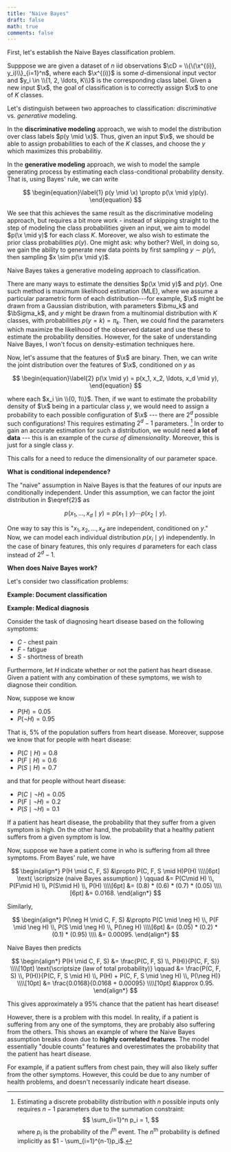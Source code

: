 ```yaml
---
title: "Naive Bayes"
draft: false
math: true
comments: false
---
```


First, let's establish the Naive Bayes classification problem.

Supppose we are given a dataset of $n$ iid observations $\cD = \\{\(\x^{(i)}, y_i)\\}_{i=1}^n$, where each $\x^{(i)}$ is some $d$-dimensional input vector and $y_i \in \\{1, 2, \ldots, K\\}$ is the corresponding class label. Given a new input $\x$, the goal of classification is to correctly assign $\x$ to one of $K$ classes.

Let's distinguish between two approaches to classification: *discriminative* vs. *generative* modeling.

In the **discriminative modeling** approach, we wish to model the distribution over class labels $p(y \mid \x)$. Thus, given an input $\x$, we should be able to assign probabilities to each of the $K$ classes, and choose the $y$ which maximizes this probabilitiy.

In the **generative modeling** approach, we wish to model the sample generating process by estimating each class-conditional probability density. That is, using Bayes' rule, we can write

$$
\begin{equation}\label{1}
p(y \mid \x) \propto p(\x \mid y)p(y).
\end{equation}
$$

We see that this achieves the same result as the discriminative modeling approach, but requires a bit more work - instead of skipping straight to the step of modeling the class probabilities given an input, we aim to model $p(\x \mid y)$ for each class $K$. Moreover, we also wish to estimate the prior class probabilities $p(y)$. One might ask: why bother? Well, in doing so, we gain the ability to generate new data points by first sampling $y \sim p(y)$, then sampling $x \sim p(\x \mid y)$.

Naive Bayes takes a generative modeling approach to classification.

There are many ways to estimate the densities $p(\x \mid y)$ and $p(y)$. One such method is maximum likelihood estimation (MLE), where we assume a particular parametric form of each distribution---for example, $\x$ might be drawn from a Gaussian distribution, with parameters $\bmu_k$ and $\bSigma_k$, and $y$ might be drawn from a multinomial distribution with $K$ classes, with probabilities $p(y = k) = \pi_k$. Then, we could find the parameters which maximize the likelihood of the observed dataset and use these to estimate the probability densities. However, for the sake of understanding Naive Bayes, I won't focus on density-estimation techniques here.

Now, let's assume that the features of $\x$ are binary. Then, we can write the joint distribution over the features of $\x$, conditioned on $y$ as

$$
\begin{equation}\label{2}
p(\x \mid y) = p(x_1, x_2, \ldots, x_d \mid y),
\end{equation}
$$

where each $x_i \in \\{0, 1\\}$. Then, if we want to estimate the probability density of $\x$ being in a particular class $y$, we would need to assign a probability to each possible configuration of $\x$ --- there are $2^d$ possible such configurations! This requires estimating $2^d - 1$ parameters. [^fn1]  In order to gain an accurate estimation for such a distribution, we would need **a lot of data** ---  this is an example of the *curse of dimensionality*. Moreover, this is just for a single class $y$.

This calls for a need to reduce the dimensionality of our parameter space.


**What is conditional independence?**

The "naive" assumption in Naive Bayes is that the features of our inputs are conditionally independent. Under this assumption, we can factor the joint distribution in $\eqref{2}$ as

$$
p(x_1, \ldots, x_d \mid y) = p(x_1 \mid y) \cdots p(x_2 \mid y).
$$

One way to say this is "$x_1, x_2, \ldots, x_d$ are independent, conditioned on $y$." Now, we can model each individual distribution $p(x_i \mid y)$ independently. In the case of binary features, this only requires $d$ parameters for each class instead of $2^d-1$.

**When does Naive Bayes work?**

Let's consider two classification problems:

**Example: Document classification**


**Example: Medical diagnosis**

Consider the task of diagnosing heart disease based on the following symptoms:

* $C$ - chest pain
* $F$ - fatigue
* $S$ - shortness of breath

Furthermore, let $H$ indicate whether or not the patient has heart disease. Given a patient with any combination of these symptoms, we wish to diagnose their condition.

Now, suppose we know

* $P(H) = 0.05$
* $P(\neg H) = 0.95$

That is, 5% of the population suffers from heart disease. Moreover, suppose we know that for people with heart disease:

* $P(C \mid H) = 0.8$
* $P(F \mid H) = 0.6$
* $P(S \mid H) = 0.7$

and that for people without heart disease:

* $P(C \mid \neg H) = 0.05$
* $P(F \mid \neg H) = 0.2$
* $P(S \mid \neg H) = 0.1$

If a patient has heart disease, the probability that they suffer from a given symptom is high. On the other hand, the probability that a healthy patient suffers from a given symptom is low.

Now, suppose we have a patient come in who is suffering from all three symptoms. From Bayes' rule, we have

$$
\begin{align*}
P(H \mid C, F, S) &\propto P(C, F, S \mid H)P(H) \\\\[6pt]
\text{ \scriptsize (naive Bayes assumption) } \qquad &= P(C\mid H) \\, P(F\mid H) \\, P(S\mid H) \\, P(H) \\\\[6pt]
&= (0.8) * (0.6) * (0.7) * (0.05) \\\\[6pt]
&= 0.0168.
\end{align*}
$$

Similarly, 

$$
\begin{align*}
P(\neg H \mid C, F, S) &\propto P(C \mid \neg H) \\, P(F \mid \neg H) \\, P(S \mid \neg H) \\, P(\neg H) \\\\[6pt]
&= (0.05) * (0.2) * (0.1) * (0.95) \\\\
&= 0.00095.
\end{align*}
$$

Naive Bayes then predicts

$$
\begin{align*}
P(H \mid C, F, S) &= \frac{P(C, F, S) \\, P(H)}{P(C, F, S)} \\\\[10pt]
\text{\scriptsize (law of total probability)} \qquad &= \frac{P(C, F, S) \\, P(H)}{P(C, F, S \mid H) \\, P(H) + P(C, F, S \mid \neg H) \\, P(\neg H)} \\\\[10pt]
&= \frac{0.0168}{0.0168 + 0.00095} \\\\[10pt]
&\approx 0.95.
\end{align*}
$$

This gives approximately a 95% chance that the patient has heart disease!

However, there is a problem with this model. In reality, if a patient is suffering from any one of the symptoms, they are probably also suffering from the others. This shows an example of where the Naive Bayes assumption breaks down due to **highly correlated features**. The model essentially "double counts" features and overestimates the probability that the patient has heart disease.

For example, if a patient suffers from chest pain, they will also likely suffer from the other symptoms. However, this could be due to any number of health problems, and doesn't necessarily indicate heart disease.




[^fn1]: Estimating a discrete probability distribution with $n$ possible inputs only requires $n-1$ parameters due to the summation constraint:
$$
\sum_{i=1}^n p_i = 1,
$$
where $p_i$ is the probability of the $i^{\text{th}}$ event. The $n^{\text{th}}$ probability is defined implicitly as $1 - \sum_{i=1}^{n-1}p_i$.